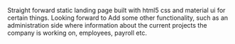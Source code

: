 Straight forward static landing page built with html5 css and material ui for certain things. Looking forward to Add some other functionality, such as an administration side where information about the current projects the company is working on, employees, payroll etc.

